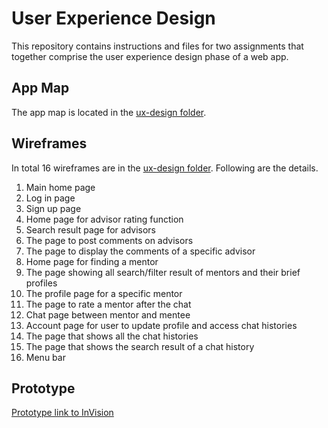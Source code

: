 # User Experience Design

This repository contains instructions and files for two assignments that together comprise the user experience design phase of a web app.

## App Map
The app map is located in the [ux-design folder](ux-design/app_map.png).
## Wireframes
In total 16 wireframes are in the [ux-design folder](ux-design). Following are the details.
1. Main home page
2. Log in page
3. Sign up page
4. Home page for advisor rating function
5. Search result page for advisors
6. The page to post comments on advisors
7. The page to display the comments of a specific advisor
8. Home page for finding a mentor
9. The page showing all search/filter result of mentors and their brief profiles
10. The profile page for a specific mentor
11. The page to rate a mentor after the chat
12. Chat page between mentor and mentee
13. Account page for user to update profile and access chat histories
14. The page that shows all the chat histories
15. The page that shows the search result of a chat history
16. Menu bar
## Prototype
[Prototype link to InVision](https://invis.io/D612EZN4HASZ)